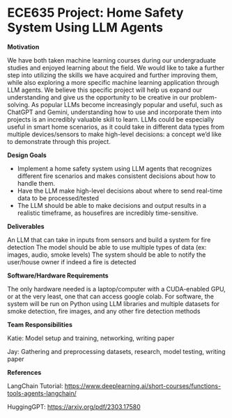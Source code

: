 # ECE635 Project: Home Safety System Using LLM Agents


**Motivation**

We have both taken machine learning courses during our undergraduate studies and enjoyed learning about the field. We would like to take a further step into utilizing the skills we have acquired and further improving them, while also exploring a more specific machine learning application through LLM agents. We believe this specific project will help us expand our understanding and give us the opportunity to be creative in our problem-solving. As popular LLMs become increasingly popular and useful, such as ChatGPT and Gemini, understanding how to use and incorporate them into projects is an incredibly valuable skill to learn. LLMs could be especially useful in smart home scenarios, as it could take in different data types from multiple devices/sensors to make high-level decisions: a concept we’d like to demonstrate through this project.


**Design Goals**

- Implement a home safety system using LLM agents that recognizes different fire scenarios and makes consistent decisions about how to handle them.
- Have the LLM make high-level decisions about where to send real-time data to be processed/tested
- The LLM should be able to make decisions and output results in a realistic timeframe, as housefires are incredibly time-sensitive.

**Deliverables**

An LLM that can take in inputs from sensors and build a system for fire detection
The model should be able to use multiple types of data (ex: images, audio, smoke levels)
The system should be able to notify the user/house owner if indeed a fire is detected


**Software/Hardware Requirements**

The only hardware needed is a laptop/computer with a CUDA-enabled GPU, or at the very least, one that can access google colab. For software, the system will be run on Python using LLM libraries and multiple datasets for smoke detection, fire images, and any other fire detection methods


**Team Responsibilities**

Katie: Model setup and training, networking, writing paper

Jay: Gathering and preprocessing datasets, research, model testing, writing paper



**References**

LangChain Tutorial: https://www.deeplearning.ai/short-courses/functions-tools-agents-langchain/

HuggingGPT: https://arxiv.org/pdf/2303.17580 
